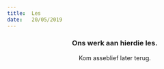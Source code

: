 ```yaml
---
title:  Les
date:   20/05/2019
---
```


### <center>Ons werk aan hierdie les.</center>
<center>Kom asseblief later terug.</center>